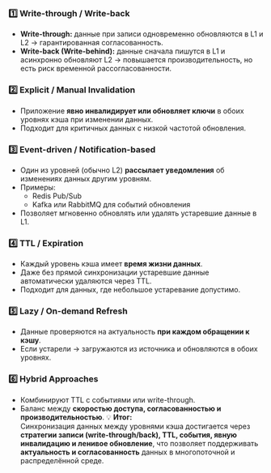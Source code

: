 ### 1️⃣ **Write-through / Write-back**
- **Write-through:** данные при записи одновременно обновляются в L1 и L2 → гарантированная согласованность.
- **Write-back (Write-behind):** данные сначала пишутся в L1 и асинхронно обновляют L2 → повышается производительность, но есть риск временной рассогласованности.
### 2️⃣ **Explicit / Manual Invalidation**
- Приложение **явно инвалидирует или обновляет ключи** в обоих уровнях кэша при изменении данных.
- Подходит для критичных данных с низкой частотой обновления.
### 3️⃣ **Event-driven / Notification-based**
- Один из уровней (обычно L2) **рассылает уведомления** об изменениях данных другим уровням.
- Примеры:
    - Redis Pub/Sub
    - Kafka или RabbitMQ для событий обновления
- Позволяет мгновенно обновлять или удалять устаревшие данные в L1.
### 4️⃣ **TTL / Expiration**
- Каждый уровень кэша имеет **время жизни данных**.
- Даже без прямой синхронизации устаревшие данные автоматически удаляются через TTL.
- Подходит для данных, где небольшое устаревание допустимо.
### 5️⃣ **Lazy / On-demand Refresh**
- Данные проверяются на актуальность **при каждом обращении к кэшу**.
- Если устарели → загружаются из источника и обновляются в обоих уровнях.
### 6️⃣ **Hybrid Approaches**
- Комбинируют TTL с событиями или write-through.
- Баланс между **скоростью доступа, согласованностью и производительностью**.
💡 **Итог:**  
Синхронизация данных между уровнями кэша достигается через **стратегии записи (write-through/back), TTL, события, явную инвалидацию и ленивое обновление**, что позволяет поддерживать **актуальность и согласованность** данных в многопоточной и распределённой среде.
